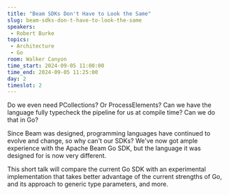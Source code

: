 ```yaml
---
title: "Beam SDKs Don't Have to Look the Same"
slug: beam-sdks-don-t-have-to-look-the-same
speakers:
 - Robert Burke
topics:
 - Architecture
 - Go
room: Walker Canyon
time_start: 2024-09-05 11:00:00
time_end: 2024-09-05 11:25:00
day: 2
timeslot: 2
---
```


Do we even need PCollections? Or ProcessElements? Can we have the language fully typecheck the pipeline for us at compile time? Can we do that in Go?

Since Beam was designed, programming languages have continued to evolve and change, so why can't our SDKs? We've now got ample experience with the Apache Beam Go SDK, but the language it was designed for is now very different. 

This short talk will compare the current Go SDK with an experimental implementation that takes better advantage of the current strengths of Go, and its approach to generic type parameters, and more.